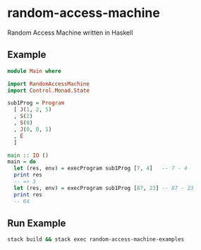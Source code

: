 # random-access-machine

Random Access Machine written in Haskell

## Example

```hs
module Main where

import RandomAccessMachine
import Control.Monad.State

sub1Prog = Program
  [ J(1, 2, 5)
  , S(2)
  , S(0)
  , J(0, 0, 1)
  , E
  ]

main :: IO ()
main = do
  let (res, env) = execProgram sub1Prog [7, 4]   -- 7 - 4
  print res
  -- => 3
  let (res, env) = execProgram sub1Prog [87, 23] -- 87 - 23
  print res
  -- 64
```

## Run Example

```bash
stack build && stack exec random-access-machine-examples
```